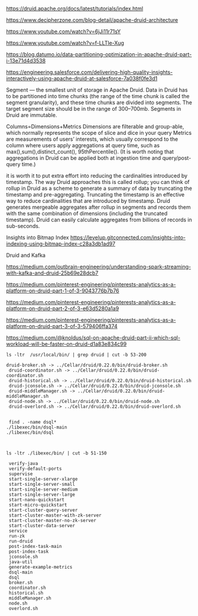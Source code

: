 
https://druid.apache.org/docs/latest/tutorials/index.html

https://www.decipherzone.com/blog-detail/apache-druid-architecture

https://www.youtube.com/watch?v=6jJi11r71sY

https://www.youtube.com/watch?v=f-LLTle-Xug

https://blog.datumo.io/data-partitioning-optimization-in-apache-druid-part-i-13e71d4d3538

https://engineering.salesforce.com/delivering-high-quality-insights-interactively-using-apache-druid-at-salesforce-7a038f0fe3d1

Segment — the smallest unit of storage in Apache Druid. 
Data in Druid has to be partitioned into time chunks
(the range of the time chunk is called the segment granularity), 
and these time chunks are divided into segments. 
The target segment size should be in the range of 300–700mb. Segments in Druid are immutable.

Columns=Dimensions+Metrics
Dimensions are filterable and group-able, which normally represents the scope of slice and dice in your query
Metrics are measurements of users’ interests, which usually correspond to the column where users apply aggregations at query time, 
such as max(),sum(),distinct_count(), 95thPercentile(). 
(It is worth noting that aggregations in Druid can be applied both at ingestion time and query/post-query time.)


it is worth it to put extra effort into reducing the cardinalities introduced by timestamp. The way Druid approaches this is called rollup; you can think of rollup in Druid as a scheme to generate a summary of data by truncating the timestamp and pre-aggregating. Truncating the timestamp is an effective way to reduce cardinalities that are introduced by timestamp. Druid generates mergeable aggregates after rollup in segments and records them with the same combination of dimensions (including the truncated timestamp). Druid can easily calculate aggregates from billions of records in sub-seconds.

Insights into Bitmap Index
https://levelup.gitconnected.com/insights-into-indexing-using-bitmap-index-c28a3db1ad97

Druid and Kafka

https://medium.com/outbrain-engineering/understanding-spark-streaming-with-kafka-and-druid-25b69e28dcb7

https://medium.com/pinterest-engineering/pinterests-analytics-as-a-platform-on-druid-part-1-of-3-9043776b7b76

https://medium.com/pinterest-engineering/pinterests-analytics-as-a-platform-on-druid-part-2-of-3-e63d5280a1a9

https://medium.com/pinterest-engineering/pinterests-analytics-as-a-platform-on-druid-part-3-of-3-579406ffa374


https://medium.com/@knoldus/sql-on-apache-druid-part-ii-which-sql-workload-will-be-faster-on-druid-d1a83e834c99

```
ls -ltr  /usr/local/bin/ | grep druid | cut -b 53-200

druid-broker.sh -> ../Cellar/druid/0.22.0/bin/druid-broker.sh
 druid-coordinator.sh -> ../Cellar/druid/0.22.0/bin/druid-coordinator.sh
 druid-historical.sh -> ../Cellar/druid/0.22.0/bin/druid-historical.sh
 druid-jconsole.sh -> ../Cellar/druid/0.22.0/bin/druid-jconsole.sh
 druid-middleManager.sh -> ../Cellar/druid/0.22.0/bin/druid-middleManager.sh
 druid-node.sh -> ../Cellar/druid/0.22.0/bin/druid-node.sh
 druid-overlord.sh -> ../Cellar/druid/0.22.0/bin/druid-overlord.sh
 
 
 find . -name dsql*
./libexec/bin/dsql-main
./libexec/bin/dsql



ls -ltr ./libexec/bin/ | cut -b 51-150

 verify-java
 verify-default-ports
 supervise
 start-single-server-xlarge
 start-single-server-small
 start-single-server-medium
 start-single-server-large
 start-nano-quickstart
 start-micro-quickstart
 start-cluster-query-server
 start-cluster-master-with-zk-server
 start-cluster-master-no-zk-server
 start-cluster-data-server
 service
 run-zk
 run-druid
 post-index-task-main
 post-index-task
 jconsole.sh
 java-util
 generate-example-metrics
 dsql-main
 dsql
 broker.sh
 coordinator.sh
 historical.sh
 middleManager.sh
 node.sh
 overlord.sh
```
